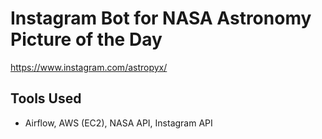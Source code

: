 # Instagram Bot for NASA Astronomy Picture of the Day
https://www.instagram.com/astropyx/

## Tools Used
- Airflow, AWS (EC2), NASA API, Instagram API

